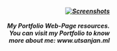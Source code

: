 <h5 align="right">
<a href="https://www.utsanjan.ml/" target="_blank">
<img alt="Screenshots" title="Screenshots"
src="https://www.utsanjan.ml/assets/img/logo.png"/>
</a><br><br>My Portfolio Web-Page resources.<br>
You can visit my Portfolio to know <br>
more about me: www.utsanjan.ml</h5>
    
